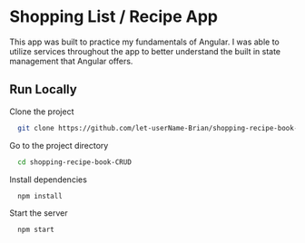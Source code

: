 
# Shopping List / Recipe App

This app was built to practice my fundamentals of Angular. I was able to 
utilize services throughout the app to better understand the built in state 
management that Angular offers.


## Run Locally

Clone the project

```bash
  git clone https://github.com/let-userName-Brian/shopping-recipe-book-CRUD.git
```

Go to the project directory

```bash
  cd shopping-recipe-book-CRUD
```

Install dependencies

```bash
  npm install
```

Start the server

```bash
  npm start
```

